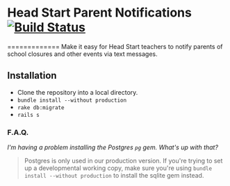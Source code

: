 # Head Start Parent Notifications [![Build Status](https://travis-ci.org/CSC322-Grinnell/notifications.svg?branch=master)](https://travis-ci.org/CSC322-Grinnell/notifications)
=============
Make it easy for Head Start teachers to notify parents of school closures and other events via text messages.


## Installation
* Clone the repository into a local directory.
* `bundle install --without production`
* `rake db:migrate`
* `rails s`

### F.A.Q.
_I'm having a problem installing the Postgres `pg` gem. What's up with that?_

> Postgres is only used in our production version. If you're trying to set up a developmental working copy, make sure you're using `bundle install --without production` to install the sqlite gem instead.
